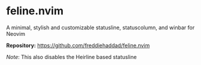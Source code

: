 # feline.nvim

A minimal, stylish and customizable statusline, statuscolumn, and winbar for Neovim

**Repository:** <https://github.com/freddiehaddad/feline.nvim>

_Note_: This also disables the Heirline based statusline
